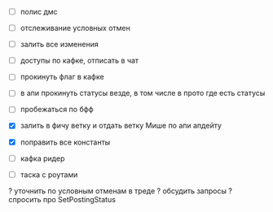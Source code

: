 - [ ] полис дмс
- [ ] отслеживание условных отмен
- [ ] залить все изменения
- [ ] доступы по кафке, отписать в чат
- [ ] прокинуть флаг в кафке
- [ ] в апи прокинуть статусы везде, в том числе в прото где есть статусы
- [ ] пробежаться по бфф

- [x] залить в фичу ветку и отдать ветку Мише по апи апдейту
- [x] поправить все константы
- [ ] кафка ридер
- [ ] таска с роутами


? уточнить по условным отменам в треде
? обсудить запросы
? спросить про SetPostingStatus
